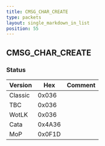 ```yaml
---
title: CMSG_CHAR_CREATE
type: packets
layout: single_markdown_in_list
position: 55
---
```


## CMSG_CHAR_CREATE

### Status

Version    | Hex        | Comment
---------- | ---------- | ---------- 
Classic    | 0x036      |
TBC        | 0x036      |
WotLK      | 0x036      |
Cata       | 0x4A36     |
MoP        | 0x0F1D     |